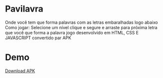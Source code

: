 # Pavilavra
Onde você tem que forma palavras com as letras embaralhadas logo abaixo Como jogar: Selecione um nível clique e segure e arraste para próxima letra que você que forma a palavra jogo desenvolvido em HTML, CSS E JAVASCRIPT convertido par APK

# Demo
[Download APK](https://scripttutoriais.blogspot.com/2021/01/game-pavilavra.html)
